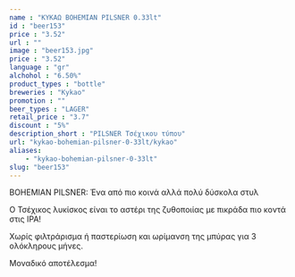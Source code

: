 ```yaml
---
name : "ΚΥΚΑΩ BOHEMIAN PILSNER 0.33lt"
id : "beer153"
price : "3.52"
url : ""
image : "beer153.jpg"
price : "3.52"
language : "gr"
alchohol : "6.50%"
product_types : "bottle"
breweries : "Kykao"
promotion : ""
beer_types : "LAGER"
retail_price : "3.7"
discount : "5%"
description_short : "PILSNER Τσέχικου τύπου"
url: "kykao-bohemian-pilsner-0-33lt/kykao"
aliases: 
    - "kykao-bohemian-pilsner-0-33lt"
slug: "beer153"
---
```


BOHEMIAN PILSNER: Ένα από πιο κοινά αλλά πολύ δύσκολα στυλ

Ο Τσέχικος λυκίσκος είναι το αστέρι της ζυθοποιίας με πικράδα πιο κοντά στις IPA!

Χωρίς φιλτράρισμα ή παστερίωση και ωρίμανση της μπύρας για 3 ολόκληρους μήνες.

Μοναδικό αποτέλεσμα!